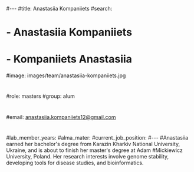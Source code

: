 #---
#title: Anastasiia Kompaniiets
#search:
#  - Anastasiia Kompaniiets
#  - Kompaniiets Anastasiia 
#image: images/team/anastasiia-kompaniiets.jpg
#
#role: masters
#group: alum
#
#email: anastasiia.kompaniiets12@gmail.com 
#
#lab_member_years: 
#alma_mater: 
#current_job_position: 
#---
#Anastasiia earned her bachelor's degree from Karazin Kharkiv National University, Ukraine, and is about to finish her master's degree at Adam #Mickiewicz University, Poland. Her research interests involve genome stability, developing tools for disease studies, and bioinformatics. 
